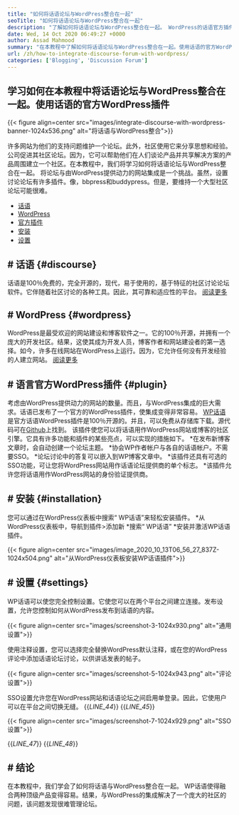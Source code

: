 ```yaml
---
title: "如何将话语论坛与WordPress整合在一起" 
seoTitle: "如何将话语论坛与WordPress整合在一起" 
description: "了解如何将话语论坛与WordPress整合在一起。 WordPress的话语官方插件的安装和配置。" 
date: Wed, 14 Oct 2020 06:49:27 +0000
author: Assad Mahmood
summary: "在本教程中了解如何将话语论坛与WordPress整合在一起。使用话语的官方WordPress插件" 
url: /zh/how-to-integrate-discourse-forum-with-wordpress/
categories: ['Blogging', 'Discussion Forum']
---
```


## 学习如何在本教程中将话语论坛与WordPress整合在一起。使用话语的官方WordPress插件

{{< figure align=center src="images/integrate-discourse-with-wordpress-banner-1024x536.png" alt="将话语与WordPress整合">}}

许多网站为他们的支持问题维护一个论坛。此外，社区使用它来分享思想和经验。公司促进其社区论坛。因为，它可以帮助他们在人们谈论产品并共享解决方案的产品周围建立一个社区。在本教程中，我们将学习如何将话语论坛与WordPress整合在一起。
将论坛与由WordPress提供动力的网站集成是一个挑战。虽然，设置讨论论坛有许多插件。像，bbpress和buddypress。但是，要维持一个大型社区论坛可能很难。
  * [话语][1]
  * [WordPress][2]
  * [官方插件][3]
  * [安装][4]
  * [设置][5]

## # 话语 {#discourse}
话语是100％免费的，完全开源的，现代，易于使用的，基于特征的社区讨论论坛软件。它伴随着社区讨论的各种工具。因此，其可靠和适应性的平台。 [阅读更多][6]

## # WordPress   {#wordpress}
WordPress是最受欢迎的网站建设和博客软件之一。它的100％开源，并拥有一个庞大的开发社区。结果，这使其成为开发人员，博客作者和网站建设者的第一选择。如今，许多在线网站在WordPress上运行。因为，它允许任何没有开发经验的人建立网站。 [阅读更多][7]

## # 语言官方WordPress插件 {#plugin}
考虑由WordPress提供动力的网站的数量。而且，与WordPress集成的巨大需求。话语已发布了一个官方的WordPress插件，使集成变得非常容易。
[WP话语][8]是官方话语WordPress插件是100％开源的。并且，可以免费从存储库下载。源代码可在[Github][9]上找到。
该插件使您可以将话语用作WordPress网站或博客的社区引擎。它具有许多功能和插件的某些亮点，可以实现的措施如下。
  *在发布新博客文章时，会自动创建一个论坛主题。
  *协会WP作者帐户与各自的话语帐户。不需要SSO。
  *论坛讨论中的答复可以嵌入到WP博客文章中。
  *该插件还具有可选的SSO功能，可让您将WordPress网站用作话语论坛提供商的单个标志。
  *该插件允许您将话语用作WordPress网站的身份验证提供商。

## # 安装 {#installation}
您可以通过在WordPress仪表板中搜索“ WP话语”来轻松安装插件。
  *从WordPress仪表板中，导航到插件>添加新
  *搜索“ WP话语”
  *安装并激活WP话语插件。

{{< figure align=center src="images/image_2020_10_13T06_56_27_837Z-1024x504.png" alt="从WordPress仪表板安装WP话语插件">}}


## # 设置 {#settings}
WP话语可以使您完全控制设置。它使您可以在两个平台之间建立连接。发布设置，允许您控制如何从WordPress发布到话语的内容。

{{< figure align=center src="images/screenshot-3-1024x930.png" alt="通用设置">}}

使用注释设置，您可以选择完全替换WordPress默认注释，或在您的WordPress评论中添加话语论坛讨论，以供讲话发表的帖子。

{{< figure align=center src="images/screenshot-5-1024x943.png" alt="评论设置">}}

SSO设置允许您在WordPress网站和话语论坛之间启用单登录。因此，它使用户可以在平台之间切换无缝。
{{_LINE_44_}}
{{_LINE_45_}}

{{< figure align=center src="images/screenshot-7-1024x929.png" alt="SSO设置">}}

{{_LINE_47_}}
{{_LINE_48_}}

## # 结论
在本教程中，我们学会了如何将话语与WordPress整合在一起。 WP话语使得融合两种顶级产品变得容易。结果，与WordPress的集成解决了一个庞大的社区的问题，该问题发现很难管理论坛。

  
[1]: #discourse
[2]: #wordpress
[3]: #plugin
[4]: #installation
[5]: #settings
[6]: https://products.containerize.com/discussion-forum/discourse
[7]: https://products.containerize.com/blogging/wordpress
[8]: https://wordpress.org/plugins/wp-discourse/
[9]: https://github.com/discourse/wp-discourse
